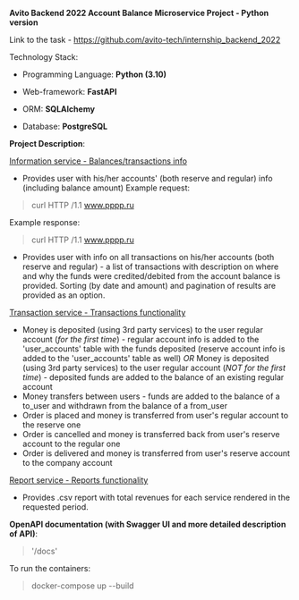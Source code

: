 **Avito Backend 2022 Account Balance Microservice Project - Python version**

Link to the task - https://github.com/avito-tech/internship_backend_2022

Technology Stack:
- Programming Language: **Python (3.10)**

- Web-framework: **FastAPI**

- ORM: **SQLAlchemy**

- Database: **PostgreSQL**


**Project Description**:

<ins>Information service - Balances/transactions info</ins>
- Provides user with his/her accounts' (both reserve and regular) info (including balance amount)
Example request:
>curl HTTP /1.1 www.pppp.ru

Example response:
>curl HTTP /1.1 www.pppp.ru

- Provides user with info on all transactions on his/her accounts (both reserve and regular) - a list of transactions with description on where and why the funds were credited/debited from the account balance is provided. Sorting (by date and amount) and pagination of results are provided as an option.

<ins>Transaction service - Transactions functionality</ins>
- Money is deposited (using 3rd party services) to the user regular account (*for the first time*) - regular account info is added to the 'user_accounts' table with the funds deposited (reserve account info is added to the 'user_accounts' table as well)
*OR*
Money is deposited (using 3rd party services) to the user regular account (*NOT for the first time*) - deposited funds are added to the balance of an existing regular account
- Money transfers between users - funds are added to the balance of a to_user and withdrawn from the balance of a from_user
- Order is placed and money is transferred from user's regular account to the reserve one 
- Order is cancelled and money is transferred back from user's reserve account to the regular one
- Order is delivered and money is transferred from user's reserve account to the company account

<ins>Report service - Reports functionality</ins>
- Provides .csv report with total revenues for each service rendered in the requested period. 


**OpenAPI documentation (with Swagger UI and more detailed description of API)**:
>'/docs'

 
To run the containers:
> docker-compose up --build
